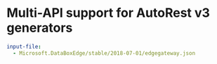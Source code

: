 # Multi-API support for AutoRest v3 generators

``` yaml $(enable-multi-api)
input-file:
  - Microsoft.DataBoxEdge/stable/2018-07-01/edgegateway.json
```
